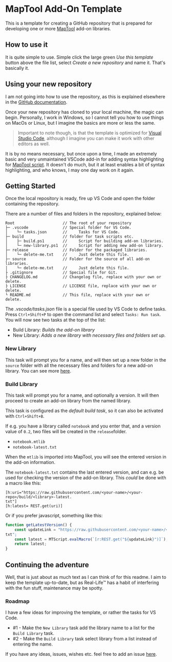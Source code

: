# MapTool Add-On Template
This is a template for creating a GitHub repository that is prepared for 
developing one or more [MapTool][MapTool] add-on libraries.

## How to use it
It is quite simple to use. Simple click the large green *Use this template* 
button above the file list, select *Create a new repository* and name it. 
That's basically it. 

## Using your new repository
I am not going into how to use the repository, as this is explained
elsewhere in the [GitHub documentation][GitHubDocs].

Once your new repository has cloned to your local machine, the magic can begin. 
Personally, I work in Windows, so I cannot tell you how to use things on MacOs
or Linux, but I imagine the basics are more or less the same. 

> Important to note though, is that the template is optimized for 
[Visual Studio Code][VSCode], although I imagine you can make it work with 
other editors as well. 

It is by no means necessary, but once upon a time, I made an extremely basic and
very unmaintained VSCode add-in for adding syntax highlighting for 
[MapTool script][MTCode]. It doesn't do much, but it at least enables a bit
of syntax highlighting, and who knows, I may one day work on it again. 


## Getting Started
Once the local repository is ready, fire up VS Code and open the folder 
containing the repository. 

There are a number of files and folders in the repository, explained below: 
```
Root                     // The root of your repository
├─ .vscode               // Special folder for VS Code.
│    └─ tasks.json       //     Tasks for VS Code.
├─ build                 // folder for task scripts etc.
│    ├─ build.ps1        //     Script for building add-on libraries. 
│    └─ new-library.ps1  //     Script for adding new add-on library.
├─ release               // Folder for the packaged libraries.
│    └─ delete-me.txt    //     Just delete this file.
├─ source                // Folder for the source of all add-on libraries.
│    └─ delete-me.txt    //     Just delete this file.
├ .gitignore             // Special file for Git. 
├ CHANGELOG.md           // Changelog file, replace with your own or delete.
├ LICENSE                // LICENSE file, replace with your own or delete.
└ README.md              // This file, replace with your own or delete.
```

The *.vscode/tasks.json* file is a special file used by VS Code to define 
tasks. Press `Ctrl+Shift+P` to open the command list and select `Tasks: Run task`.
You will now see two tasks at the top of the list: 
* Build Library: *Builds the add-on library*
* New Library: *Adds a new library with necessary files and folders set up.*

### New Library

This task will prompt you for a name, and will then set up a new folder in 
the `source` folder with all the necessary files and folders for a new add-on 
library. You can see more [here][CreateAddOn].

### Build Library

This task will prompt you for a name, and optionally a version. It will then
proceed to create an add-on library from the named library. 

This task is configured as the *default build task*, so it can also be activated with 
`Ctrl+Shift+B`.


If e.g. you have a library called `notebook` and you enter that, and a version 
value of `0.2`, two files will be created in the `release`folder.

* `notebook.mtlib`
* `notebook-latest.txt`

When the `mtlib` ìs imported into MapTool, you will see the entered version in 
the add-on information. 

The `notebook-latest.txt` contains the last entered version, and can e.g. be
used for checking the version of the add-on library. This *could* be done with 
a macro like this: 
```
[h:uri="https://raw.githubusercontent.com/<your-name>/<your-repo>/build/<library>-latest.
txt"]
[h:latest= REST.get(uri)]
```
Or if you prefer javascript, something like this: 
```js
function getLatestVersion() {
    const updateLink = "https://raw.githubusercontent.com/<your-name>/<your-repo>/build/<library>-latest.
txt";
    const latest = MTScript.evalMacro(`[r:REST.get("${updateLink}")]`);
    return latest;
}
```
## Continuing the adventure
Well, that is just about as much text as I can think of for this readme. I aim
to keep the template up-to-date, but as Real-Life:tm: has a habit of interfering
with the fun stuff, maintenance may be spotty. 

### Roadmap
I have a few ideas for improving the template, or rather the tasks for VS Code. 
- #1 - Make the `New Library` task add the library name to a list for the `Build Library` task. 
- #2 - Make the `Build Library` task select library from a list instead of entering the name.

If you have any ideas, issues, wishes etc. feel free to add an issue [here][issues].

[MapTool]: https://rptools.net
[GitHubDocs]: https://docs.github.com/en
[VSCode]: https://code.visualstudio.com/
[MTCode]: https://github.com/Tdue21/mtscript-vscode
[CreateAddOn]: https://wiki.rptools.info/index.php/Creation_of_add-on_libraries
[issues]: https://github.com/Tdue21/MapTool-AddOn-Template/issues
